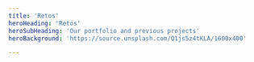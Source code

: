 ```yaml
---
title: 'Retos'
heroHeading: 'Retos'
heroSubHeading: 'Our portfolio and previous projects'
heroBackground: 'https://source.unsplash.com/Q1js5z4tKLA/1600x400'

---
```

